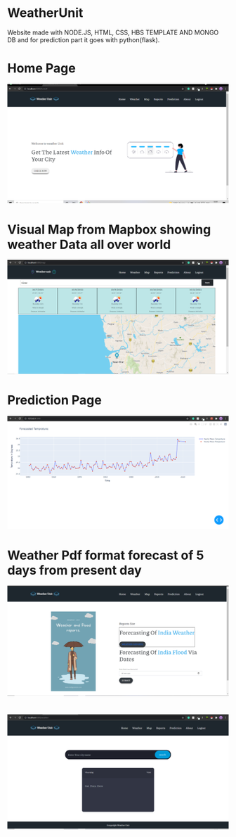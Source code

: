 # WeatherUnit
Website made with NODE.JS, HTML, CSS, HBS TEMPLATE AND MONGO DB and for prediction part it goes with python(flask).

# Home Page
![Alt text](/Screenshots/weather-app4.PNG?raw=true "Optional Title")

# Visual Map from Mapbox showing weather Data all over world
![Alt text](/Screenshots/weeather-app6.PNG?raw=true "Optional Title")

# Prediction Page
![Alt text](/Screenshots/pythonapp.png?raw=true "Optional Title")

# Weather Pdf format forecast of 5 days from present day 
![Alt text](/Screenshots/weather-app6.PNG?raw=true "Optional Title")

#
![Alt text](/Screenshots/weather-app5.PNG?raw=true "Optional Title")







